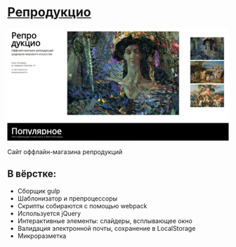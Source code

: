 # [Репродукцио](https://agants.github.io/reproductio/)

![](image.jpg)

Сайт оффлайн-магазина репродукций

## В вёрстке:
* Сборщик gulp
* Шаблонизатор и препроцессоры
* Скрипты собираются с помощью webpack
* Используется jQuery
* Интерактивные элементы: слайдеры, всплывающее окно
* Валидация электронной почты, сохранение в LocalStorage
* Микроразметка
